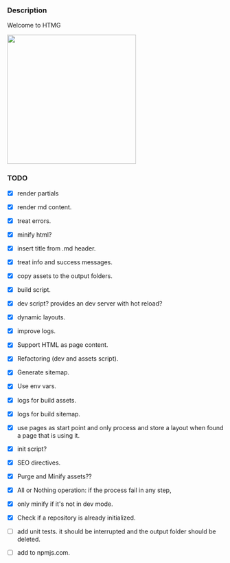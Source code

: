 ### Description

Welcome to HTMG

<img src="https://github.com/user-attachments/assets/6936fffa-cead-4d9a-a68d-d4e71ca39e83" width="300"/>


### TODO

  - [x] render partials 
  - [x] render md content.
  - [x] treat errors.
  - [x] minify html?
  - [x] insert title from .md header.
  - [x] treat info and success messages.
  - [x] copy assets to the output folders.
  - [x] build script.
  - [x] dev script? provides an dev server with hot reload?
  - [x] dynamic layouts.
  - [x] improve logs.
  - [x] Support HTML as page content.
  - [x] Refactoring (dev and assets script).
  - [x] Generate sitemap.
  - [x] Use env vars.
  - [x] logs for build assets.
  - [x] logs for build sitemap.
  - [x] use pages as start point and only process and store a layout when found a page that is using it.
  - [x] init script?

  - [x] SEO directives.
  - [x] Purge and Minify assets??
  - [x] All or Nothing operation: if the process fail in any step,
  - [x] only minify if it's not in dev mode.
  - [x] Check if a repository is already initialized.
  - [ ] add unit tests.
        it should be interrupted and the output folder should be deleted.
        
  - [ ] add to npmjs.com.



